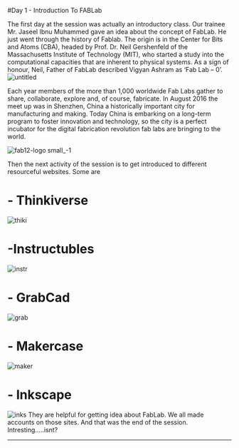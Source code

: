  #Day 1 - Introduction To FABLab
 

 
 
 The first day at the session was actually an introductory class. Our trainee Mr. Jaseel Ibnu Muhammed gave an idea about the concept of FabLab. He just went through the history of Fablab. The origin is in the Center for Bits and Atoms (CBA), headed by Prof. Dr. Neil Gershenfeld of the Massachusetts Institute of Technology (MIT), who started a study into the computational capacities that are inherent to physical systems. As a sign of honour, Neil, Father of FabLab described Vigyan Ashram as ‘Fab Lab – 0’. 
 ![untitled](https://user-images.githubusercontent.com/30692869/29263136-38f3eba6-80f5-11e7-942c-8acfd50e7a9b.jpg)
 
 
 
 
 
 
 
 Each year members of the more than 1,000 worldwide Fab Labs gather to share, collaborate, explore and, of course, fabricate. In August 2016 the meet up was in Shenzhen, China a historically important city for manufacturing and making. Today China is embarking on a long-term program to foster innovation and technology, so the city is a perfect incubator for the digital fabrication revolution fab labs are bringing to the world.
 
 ![fab12-logo small_-1](https://user-images.githubusercontent.com/30692869/29262836-eb171cc4-80f3-11e7-9cb2-d00204d4f672.jpg)

 
 Then the next activity of the session is to get introduced to different resourceful websites. Some are  
 
# - Thinkiverse

   ![thiki](https://user-images.githubusercontent.com/30692869/29603332-741fdea2-8801-11e7-9d77-39475e0ebb29.png)
 
# -Instructubles
![instr](https://user-images.githubusercontent.com/30692869/29603421-b725926e-8801-11e7-9640-16b8c604b63d.png)

 
 
 
# - GrabCad
 ![grab](https://user-images.githubusercontent.com/30692869/29603559-3b435dba-8802-11e7-8202-7d0fd6749bf8.png)
 
# - Makercase
    
  ![maker](https://user-images.githubusercontent.com/30692869/29603665-a31445f8-8802-11e7-8e58-576670168213.png)


# - Inkscape
 ![inks](https://user-images.githubusercontent.com/30692869/29603703-c9ef7936-8802-11e7-8f8a-7b522cbfc1a7.png)
 They are helpful for getting idea about FabLab. We all made accounts on those sites.
 And that was the end of the session. Intresting.....isnt?
 
 
 <hr>
 

